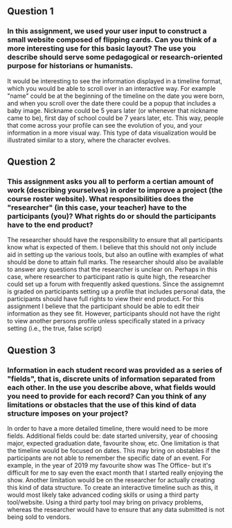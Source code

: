 ## Question 1
### In this assignment, we used your user input to construct a small website composed of flipping cards. Can you think of a more interesting use for this basic layout? The use you describe should serve some pedagogical or research-oriented purpose for historians or humanists.

It would be interesting to see the information displayed in a timeline format, which you would be able to scroll over in an interactive way. For example "name" could be at the beginning of the timeline on the date you were born, and when you scroll over the date there could be a popup that includes a baby image. Nickname could be 5 years later (or whenever that nickname came to be), first day of school could be 7 years later, etc. This way, people that come across  your profile can see the evolution of you, and your information in a more visual way. This type of data visualization would be illustrated similar to a story, where the character evolves. 

## Question 2
### This assignment asks you all to perform a certian amount of work (describing yourselves) in order to improve a project (the course roster website). What responsibilities does the "researcher" (in this case, your teacher) have to the participants (you)? What rights do or should the participants have to the end product? 

The researcher should have the responsibility to ensure that all participants know what is expected of them. I believe that this should not only include aid in setting up the various tools, but also an outline with examples of what should be done to attain full marks. The researcher should also be available to answer any questions that the researcher is unclear on. Perhaps in this case, where researcher to participant ratio is quite high, the researcher could set up a forum with frequently asked questions. Since the assignemnt is graded on participants setting up a profile that includes personal data, the participants should have full rights to view their end product. For this assignment I believe that the participant should be able to edit their information as they see fit. However, participants should not have the right to view another persons profile unless specifically stated in a privacy setting (i.e., the true, false script)
## Question 3
### Information in each student record was provided as a series of "fields", that is, discrete units of information separated from each other. In the use you describe above, what fields would you need to provide for each record? Can you think of any limitations or obstacles that the use of this kind of data structure imposes on your project?

In order to have a more detailed timeline, there would need to be more fields. Additional fields could be: date started university, year of choosing major, expected graduation date, favourite show, etc.  One limitation is that the timeline would be focused on dates. This may bring on obstables if the participants are not able to remember the specific date of an event. For example, in the year of 2019 my favourite show was The Office- but it's difficult for me to say even the exact month that I started really enjoying the show. Another limitation would be on the researcher for actually creating this kind of data structure. To create an interactive timeline such as this, it would most likely take advanced coding skills or using a third party tool/website. Using a third party tool may bring on privacy problems, whereas the researcher would have to ensure that any data submitted is not being sold to vendors. 
